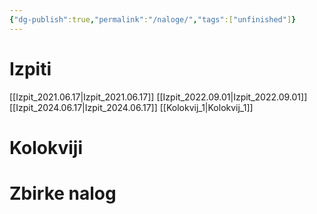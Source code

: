 ```yaml
---
{"dg-publish":true,"permalink":"/naloge/","tags":["unfinished"]}
---
```


# Izpiti
[[Izpit_2021.06.17\|Izpit_2021.06.17]]
[[Izpit_2022.09.01\|Izpit_2022.09.01]]
[[Izpit_2024.06.17\|Izpit_2024.06.17]]
[[Kolokvij_1\|Kolokvij_1]]
# Kolokviji
# Zbirke nalog
